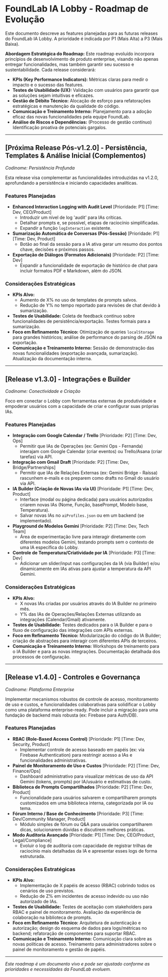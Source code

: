 
# FoundLab IA Lobby - Roadmap de Evolução

Este documento descreve as features planejadas para as futuras releases do FoundLab IA Lobby.
A prioridade é indicada por P1 (Mais Alta) a P3 (Mais Baixa).

**Abordagem Estratégica do Roadmap:**
Este roadmap evoluído incorpora princípios de desenvolvimento de produto enterprise, visando não apenas entregar funcionalidades, mas também garantir seu sucesso e sustentabilidade. Cada release considerará:
- **KPIs (Key Performance Indicators):** Métricas claras para medir o impacto e o sucesso das features.
- **Testes de Usabilidade (UX):** Validação com usuários para garantir que as soluções sejam intuitivas e eficazes.
- **Gestão de Débito Técnico:** Alocação de esforço para refatorações estratégicas e manutenção da qualidade do código.
- **Comunicação e Treinamento Interno:** Planejamento para a adoção eficaz das novas funcionalidades pela equipe FoundLab.
- **Análise de Riscos e Dependências:** (Processo de gestão contínuo) Identificação proativa de potenciais gargalos.

---

## [Próxima Release Pós-v1.2.0] - Persistência, Templates & Análise Inicial (Complementos)
*Codinome: Persistência Profunda*

Esta release visa complementar as funcionalidades introduzidas na v1.2.0, aprofundando a persistência e iniciando capacidades analíticas.

### Features Planejadas
- **Enhanced Interaction Logging with Audit Level** [Prioridade: P1] [Time: Dev, CEO/Product]
  - Introduzir um nível de log 'audit' para IAs críticas.
  - Detalhar prompts e, se possível, etapas de raciocínio simplificadas.
  - Expandir a função `logInteraction` existente.
- **Sumarização Automática de Conversas (Pós-Sessão)** [Prioridade: P1] [Time: Dev, Product]
  - Botão ao final da sessão para a IA ativa gerar um resumo dos pontos chave, decisões e próximos passos.
- **Exportação de Diálogos (Formatos Adicionais)** [Prioridade: P2] [Time: Dev]
  - Expandir a funcionalidade de exportação de histórico de chat para incluir formatos PDF e Markdown, além do JSON.

### Considerações Estratégicas
- **KPIs Alvo:**
    - Aumento de X% no uso de templates de prompts salvos.
    - Redução de Y% no tempo reportado para revisões de chat devido à sumarização.
- **Testes de Usabilidade:** Coleta de feedback contínuo sobre funcionalidades de persistência/exportação. Testes formais para a sumarização.
- **Foco em Refinamento Técnico:** Otimização de queries `localStorage` para grandes históricos; análise de performance do parsing de JSON na exportação.
- **Comunicação e Treinamento Interno:** Sessão de demonstração das novas funcionalidades (exportação avançada, sumarização). Atualização da documentação interna.

---

## [Release v1.3.0] - Integrações e Builder
*Codinome: Conectividade e Criação*

Foco em conectar o Lobby com ferramentas externas de produtividade e empoderar usuários com a capacidade de criar e configurar suas próprias IAs.

### Features Planejadas
- **Integração com Google Calendar / Trello** [Prioridade: P2] [Time: Dev, Ops]
  - Permitir que IAs de Operações (ex: Gemini Ops - Fernanda) interajam com Google Calendar (criar eventos) ou Trello/Asana (criar tarefas) via API.
- **Integração com Gmail Draft** [Prioridade: P2] [Time: Dev, Bridge/Partnerships]
  - Permitir que IAs de Relações Externas (ex: Gemini Bridge - Raíssa) rascunhem e-mails e os preparem como drafts no Gmail do usuário via API.
- **IA Builder (Criação de Novas IAs via UI)** [Prioridade: P1] [Time: Dev, Product]
  - Interface (modal ou página dedicada) para usuários autorizados criarem novas IAs (Nome, Função, basePrompt, Modelo base, Temperatura).
  - Salvar novas IAs no `aiProfiles.json` ou em um backend (se implementado).
- **Playground de Modelos Gemini** [Prioridade: P2] [Time: Dev, Tech Team]
  - Área de experimentação livre para interagir diretamente com diferentes modelos Gemini, testando prompts sem o contexto de uma IA específica do Lobby.
- **Controle de Temperatura/Criatividade por IA** [Prioridade: P3] [Time: Dev]
  - Adicionar um slider/input nas configurações da IA (via Builder) e/ou dinamicamente em IAs ativas para ajustar a temperatura da API Gemini.

### Considerações Estratégicas
- **KPIs Alvo:**
    - X novas IAs criadas por usuários através do IA Builder no primeiro mês.
    - Y% das IAs de Operações/Relações Externas utilizando as integrações (Calendar/Gmail) ativamente.
- **Testes de Usabilidade:** Testes dedicados para o IA Builder e para o fluxo de configuração das integrações com APIs externas.
- **Foco em Refinamento Técnico:** Modularização do código do IA Builder; criação de abstrações para interagir com diferentes APIs de terceiros.
- **Comunicação e Treinamento Interno:** Workshops de treinamento para o IA Builder e para as novas integrações. Documentação detalhada dos processos de configuração.

---

## [Release v1.4.0] - Controles e Governança
*Codinome: Plataforma Enterprise*

Implementar mecanismos robustos de controle de acesso, monitoramento de uso e custos, e funcionalidades colaborativas para solidificar o Lobby como uma plataforma enterprise-ready. Pode incluir a migração para uma fundação de backend mais robusta (ex: Firebase para Auth/DB).

### Features Planejadas
- **RBAC (Role-Based Access Control)** [Prioridade: P1] [Time: Dev, Security, Product]
  - Implementar controle de acesso baseado em papéis (ex: via Firebase Authentication) para restringir acesso a IAs e funcionalidades administrativas.
- **Painel de Monitoramento de Uso e Custos** [Prioridade: P2] [Time: Dev, Finance/Ops]
  - Dashboard administrativo para visualizar métricas de uso da API Gemini (tokens, prompts) por IA/usuário e estimativas de custo.
- **Biblioteca de Prompts Compartilhados** [Prioridade: P2] [Time: Dev, Product]
  - Funcionalidade para usuários salvarem e compartilharem prompts customizados em uma biblioteca interna, categorizada por IA ou tema.
- **Fórum Interno / Base de Conhecimento** [Prioridade: P3] [Time: Dev/Community Manager, Product]
  - Módulo simples de fórum ou Q&A para usuários compartilharem dicas, solucionarem dúvidas e discutirem melhores práticas.
- **Modo Auditoria Avançado** [Prioridade: P1] [Time: Dev, CEO/Product, Legal/Compliance]
  - Evoluir o log de auditoria com capacidade de registrar trilhas de raciocínio mais detalhadas da IA e apresentar esses logs de forma estruturada.

### Considerações Estratégicas
- **KPIs Alvo:**
    - Implementação de X papéis de acesso (RBAC) cobrindo todos os cenários de uso previstos.
    - Redução de Z% em incidentes de acesso indevido ou uso não autorizado de IAs.
- **Testes de Usabilidade:** Testes de aceitação com stakeholders para RBAC e painel de monitoramento. Avaliação da experiência de colaboração na biblioteca de prompts.
- **Foco em Refinamento Técnico:** Arquitetura de autenticação e autorização; design do esquema de dados para logs/métricas no backend; refatoração de componentes para suportar RBAC.
- **Comunicação e Treinamento Interno:** Comunicação clara sobre as novas políticas de acesso. Treinamento para administradores sobre o painel de monitoramento e gestão de papéis.

---
*Este roadmap é um documento vivo e pode ser ajustado conforme as prioridades e necessidades da FoundLab evoluem.*
